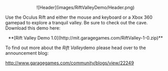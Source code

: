 <center>![Header](images/RiftValleyDemo/Header.png)</center>

Use the Oculus Rift and either the mouse and keyboard or a Xbox 360 gamepad to explore a tranquil valley.  Be sure to check out the cave.  Download this demo here:

<center>**[Rift Valley Demo 1.0](http://mit.garagegames.com/RiftValley-1-0.zip)**</center>

To find out more about the *Rift Valley*demo please head over to the announcement blog:

<http://www.garagegames.com/community/blogs/view/22249>
